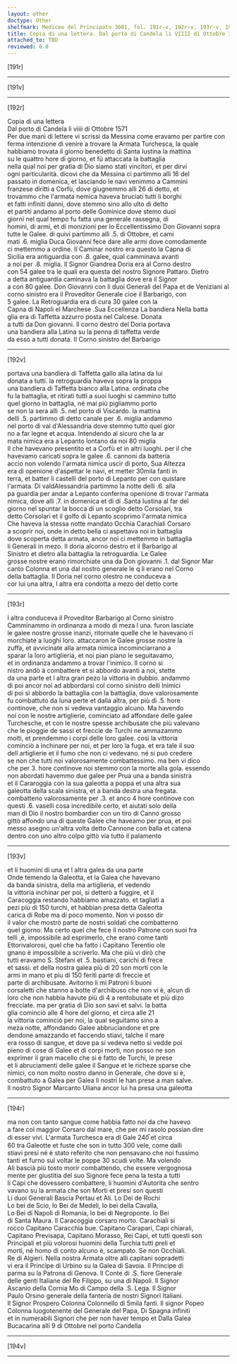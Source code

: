 ```yaml
---
layout: other
doctype: Other
shelfmark: Mediceo del Principato 3081, fol. 191r-v, 192r-v, 193r-v, 194r-v
title: Copia di una lettera. Dal porto di Candela li VIIII di Ottobre 1571
attached_to: TBD
reviewed: 0.0
---
```


[191r]  
  
  
  
---  

[191v]  
  
  
  
---  

[192r]  
  
  
Copia di una lettera  
Dal porto di Candela li viiii di Ottobre 1571  
Per due mani di lettere vi scrissi da Messina come eravamo per partire con  
ferma intenzione di venire a trovare la Armata Turchesca, la quale  
habbiamo trovata il giorno benedetto di Santa Iustina la mattina  
su le quattro hore di giorno, et fù attaccata la battaglia  
nella qual noi per gratia di Dio siamo stati vincitori, et per dirvi  
ogni particularità. dicovi che da Messina ci partimmo alli 16 del  
passato in domenica, et lasciando le navi venimmo a Cammini  
franzese diritti a Corfù, dove giugnemmo alli 26 di detto, et  
trovammo che l'armata nemica haveva bruciati tutti li borghi  
et fatti infiniti danni, dove stemmo sino allo ulto di detto  
et partiti andamo al porto delle Gominice dove stemo duoi  
giorni nel qual tempo fu fatta una generale rassegna, di  
homini, di armi, et di monizioni per lo Eccellentissimo Don Giovanni sopra  
tutte le Galee. di quivi partimmo alli .5. di Ottobre, et cami  
mati .6. miglia Duca Giovanni fece dare alle armi dove comodamente  
ci mettemmo a ordine. Il Caminar nostro era questo la Capna di  
Sicilia era antiguardia con .8. galee, qual camminava avanti  
a noi per .8. miglia. Il Signor Giandrea Doria era al Corno destro  
con 54 galee tra le quali era questa del nostro Signore Pattaro. Dietro  
a detta antiguardia caminava la battaglia dove era il Signor  
a con 80 galee. Don Giovanni con li duoi Generali del Papa et de Veniziani al  
corno sinistro era il Proveditor Generale cioe il Barbarigo, con  
5 galee. La Retroguardia era di cura 30 galee con la  
Capna di Napoli el Marchese .Sua Eccellenza La bandiera Nella batta  
glia era di Taffetta azzurro posta nel Calcese. Donata  
a tutti da Don giovanni. Il corno destro del Doria portava  
una bandiera alla Latina su la penna di taffetta verde  
da esso a tutti donata. Il Corno sinistro del Barbarigo  
  
---  

[192v]  
  
  
portava una bandiera di Taffetta gallo alla latina da lui  
donata a tutti. la retroguardia haveva sopra la proppa  
una bandiera di Taffetta bianco alla Latina. ordinata che  
fu la battaglia, et ritirati tutti a suoi luoghi si cammino tutto  
quel giorno in battaglia, né mai più pigliammo porto  
se non la sera alli .5. nel porto di Viscardo. la mattina  
delli .5. partimmo di detto canale per .6. miglia andammo  
nel porto di val d'Alessandria dove stemmo tutto quel gior  
no a far legne et acqua. Intendendo al sicuro che la ar  
mata nimica era a Lepanto lontano da noi 80 miglia  
Il che havevano presentito et a Corfù et in altri luoghi. per il che  
havevamo caricati sopra le galee .6. cannoni da batteria  
accio non volendo l'armata nimica uscir di porto, Sua Altezza  
era di openione d'aspettar le navi, et metter 30mila fanti in  
terra, et batter li castelli del porto di Lepanto per con quistare  
l'armata. Di valdAlessandria partimmo la notte delli .6. alla  
pa guardia per andar a Lepanto conferma openione di trovar l'armata  
nimica, dove alli .7. in domenica et di di .Santa Iustina al far del  
giorno nel spuntar la bocca di un scoglio detto Corsolari, tra  
detto Corsolari et il golfo di Lepanto scoprimo l'armata nimica  
Che haveva la stessa notte mandato Occhia Carachiali Corsaro  
a scoprir noi, onde in detto bella ci aspettava noi in battaglia  
dove scoperta detta armata, ancor noi ci mettemmo in battaglia  
li Generali in mezo. Il doria alcorno destro et il Barbarigo al  
Sinistro et dietro alla battaglia la retroguardia. Le Galee  
grosse nostre erano rimorchiate una da Don giovanni .1. dal Signor Mar  
canto Colonna et una dal nostro generale le q li erano nel Corno  
della battaglia. Il Doria nel corno olestro ne conduceva a  
cor lui una altra, l altra era condotta a mezo del detto corte  
  
---  

[193r]  
  
  
l altra conduceva il Proveditor Barbarigo al Corno sinistro  
Camminammo in ordinanza a modo di meza l una. furon lasciate  
le galee nostre grosse inanzi, ritornate quelle che le havevano ri  
morchiate a luoghi loro. attaccaron le Galee grosse nostre la  
zuffa, et avvicinate alla armata nimica incominciarrano a  
sparar la loro artiglieria, et noi pian piano le seguitavamo,  
et in ordinanza andammo a trovar l'inimico. Il corno si  
nistro andò à combattere et si abbordo avanti a noi, stette  
da una parte et l altra gran pezo la vittoria in dubbio. andammo  
di poi ancor noi ad abbordarsi col corno sinistro delli Inimici  
di poi si abbordo la battaglia con la battaglia, dove valorosamente  
fu combattuto da luna perte et dalla altra, per più di .5. hore  
continove, che non si vedeva vantaggio alcuno. Ma havendo  
noi con le nostre artiglierie, cominciato ad affondare delle galee  
Turchesche, et con le nostre spesse archibusate che più valevano  
che le pioggie de sassi et freccie de Turchi ne ammazammo  
molti, et prendemmo i corpi delle loro galee. così la vittoria  
cominciò a inchinare per noi, et per loro la fuga. et era tale il suo  
dell artiglierie et il fumo che non ci vedevano. né si può credere  
se non che tutti noi valorosamente combattessimo. ma ben vi dico  
che per 3. hore continove noi stemmo con la morte alla gola. essendo  
non abordati havemmo due galee per Prua una a banda sinistra  
et il Cararoggia con la sua galeotta a poppa et una altra sua  
galeotta della scala sinistra, et a banda destra una fregata.  
combatteno valorosamente per .3. et anco 4 hore continove con  
questi .6. vaselli cosa incredibile certo, et aiutati solo della  
man di Dio il nostro bombardier con un tiro di Canno grosso  
gittò affondo una di queste Galee che haveamo per prua, et poi  
messo asegno un'altra volta detto Cannone con balla et catena  
dentro con uno altro colpo gittò via tutto il palamento  
  
---  

[193v]  
  
  
et li huomini di una et l altra galea da una parte  
Onde temendo la Galeotta, et la Galea che havevano  
da banda sinistra, della ma artiglieria, et vedendo  
la vittoria inchinar per poi, si detterò a fuggire, et il  
Caracoggia restando habbiamo amazzato. et tagliati a  
pezi più di 150 turchi, et habbian presa detta Galeotta  
carica di Robe ma di poco momento. Non vi posso dir  
il valor che mostrò parte de nostri soldati che combatterno  
quel giorno: Ma certo quel che fece il nostro Patrone con suoi fra  
telli ,è, impossibile ad esprimerlo, che erano come tanti  
Ettorivalorosi, quel che ha fatto i Capitano Terentio ole  
gnano è impossibile a scriverlo. Ma che più vi dirò che  
tutti eravamo S. Stefani et .5. bastiani, carichi di frece  
et sassi. et della nostra galea più di 20 son morti con le  
armi in mano et piu di 150 feriti parte di freccie et  
parte di archibusate. Avitorno li mi Patroni li buoni  
corsaletti che stanno a botte d'archibuso che non vi è, alcun di  
loro che non habbia havute più di 4 a rentobusate et più dizo  
frecciate. ma per gratia di Dio son savi et salvi. la batta  
glia cominciò alle 4 hore del giorno, et circa alle 21  
la vittoria cominciò per noi, la qual seguitamo sino a  
meza notte, affondando Galee abbruciandone et pre  
dendone amazzando et faccendo stiavi, talche il mare  
era rosso di sangue, et dove pa si vedeva netto si vedde poi  
pieno di cose di Galee et di corpi morti, non posso ne son  
exprimer il gran macello che si è fatto de Turchi, le prese  
et li abruciamenti delle galee il Sangue et le richeze sparse che  
nimici, co non molto nostro danno in Generale, che dove si è,  
combattuto a Galea per Galea li nostri le han prese a man salve.  
Il nostro Signor Marcanto Uliana ancor lui ha presa una galeotta  
  
---  

[194r]  
  
  
ma non con tanto sangue come habbia fatto noi da che havevo  
a fare col maggior Corsaro dal mare, che per mi rasolo possian dire  
di esser vivi. L'armata Turchesca era di Gale 240̅ et circa  
60 tra Galeotte et fuste che son in tutto 300 vele, come dalli  
stiavi presi né è stato referito che non pensavano che noi fussimo  
tanti et furno sul voltar le poppe 30 scudi volte. Ma volendo  
Ali bascià più tosto morir combattendo, che essere vergognosa  
mente per giustitia del suo Signore fece pena la testa a tutti  
li Capi che dovessero combattere, li huomini d'Autorita che sentro  
vavano su la armata che son Morti et presi son questi  
Li duoi Generali Bascia Pertau et Ali. Lo Dei de Rochi  
Lo bei de Scio, lo Bei de Medeli, lo bei della Cavalla,  
Lo Bei di Napoli di Romania, lo bei di Negroponte. lo Bei  
di Santa Maura. Il Caracoggia corsaro morto. Carachiali si  
rocco Capitano Caracchia bue. Capitano Carapari, Capi chiarali,  
Capitano Previsapa, Capitano Morasso, Rei Capi, et tutti questi son  
Principali et più volorosi huomini della Turchia tutti preli et  
morti, né homo di conto alcuno è, scampato. Se non Occhiali.  
Re di Algieri. Nella nostra Armata oltre alli capitani sopradetti  
vi era il Principe di Urbino su la Galea di Savoia. Il Principe di  
parma su la Patrona di Genova. Il Conte di .S. fiore Generale  
delle genti Italiane del Re Filippo, su una di Napoli. Il Signor  
Ascanio della Cornia Mo di Campo della .S. Lega. Il Signor  
Paulo Orsino generale della fanteria de nostri Signori Italiani.  
Il Signor Prospero Colonna Colonnello di 5mila fanti. Il signor Popeo  
Colonna luogotenente del Generale del Papa, Di Spagna infiniti  
et in numerabili Signori che per non haver tempo et Dalla Galea  
Bucacarina alli 9 di Ottobre nel porto Candella  
  
---  

[194v]  
  
  
  
---  

